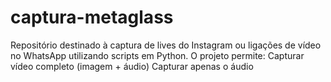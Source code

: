 # captura-metaglass
Repositório destinado à captura de lives do Instagram ou ligações de vídeo no WhatsApp utilizando scripts em Python.  O projeto permite:  Capturar vídeo completo (imagem + áudio)  Capturar apenas o áudio
